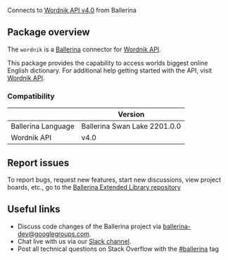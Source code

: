 Connects to [Wordnik API v4.0](https://developer.wordnik.com/docs) from Ballerina

## Package overview
The `wordnik` is a [Ballerina](https://ballerina.io/) connector for [Wordnik API](https://developer.wordnik.com/docs).

This package provides the capability to access worlds biggest online English dictionary. For additional help getting started with the API, visit [Wordnik API](https://developer.wordnik.com/docs).

### Compatibility
|                    | Version                   |
|--------------------|---------------------------|
| Ballerina Language | Ballerina Swan Lake 2201.0.0|
| Wordnik API        | v4.0                      |

## Report issues
To report bugs, request new features, start new discussions, view project boards, etc., go to the [Ballerina Extended Library repository](https://github.com/ballerina-platform/ballerina-extended-library)

## Useful links
- Discuss code changes of the Ballerina project via [ballerina-dev@googlegroups.com](mailto:ballerina-dev@googlegroups.com).
- Chat live with us via our [Slack channel](https://ballerina.io/community/slack/).
- Post all technical questions on Stack Overflow with the [#ballerina](https://stackoverflow.com/questions/tagged/ballerina) tag
